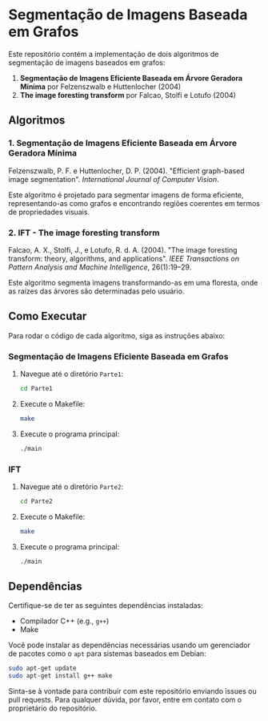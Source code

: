 # Segmentação de Imagens Baseada em Grafos

Este repositório contém a implementação de dois algoritmos de segmentação de imagens baseados em grafos:

1. **Segmentação de Imagens Eficiente Baseada em Árvore Geradora Mínima** por Felzenszwalb e Huttenlocher (2004)
2. **The image foresting transform** por Falcao, Stolfi e Lotufo (2004)

## Algoritmos

### 1. Segmentação de Imagens Eficiente Baseada em Árvore Geradora Mínima

Felzenszwalb, P. F. e Huttenlocher, D. P. (2004). "Efficient graph-based image segmentation". *International Journal of Computer Vision*.

Este algoritmo é projetado para segmentar imagens de forma eficiente, representando-as como grafos e encontrando regiões coerentes em termos de propriedades visuais.

### 2. IFT - The image foresting transform

Falcao, A. X., Stolfi, J., e Lotufo, R. d. A. (2004). "The image foresting transform: theory, algorithms, and applications". *IEEE Transactions on Pattern Analysis and Machine Intelligence*, 26(1):19–29.

Este algoritmo segmenta imagens transformando-as em uma floresta, onde as raízes das árvores são determinadas pelo usuário.

## Como Executar

Para rodar o código de cada algoritmo, siga as instruções abaixo:

### Segmentação de Imagens Eficiente Baseada em Grafos

1. Navegue até o diretório `Parte1`:
    ```sh
    cd Parte1
    ```
2. Execute o Makefile:
    ```sh
    make
    ```
3. Execute o programa principal:
    ```sh
    ./main
    ```

### IFT

1. Navegue até o diretório `Parte2`:
    ```sh
    cd Parte2
    ```
2. Execute o Makefile:
    ```sh
    make
    ```
3. Execute o programa principal:
    ```sh
    ./main
    ```

## Dependências

Certifique-se de ter as seguintes dependências instaladas:

- Compilador C++ (e.g., `g++`)
- Make

Você pode instalar as dependências necessárias usando um gerenciador de pacotes como o `apt` para sistemas baseados em Debian:

```sh
sudo apt-get update
sudo apt-get install g++ make
```
Sinta-se à vontade para contribuir com este repositório enviando issues ou pull requests. Para qualquer dúvida, por favor, entre em contato com o proprietário do repositório.

